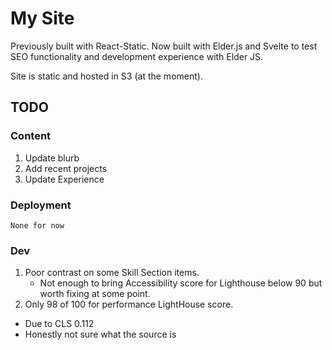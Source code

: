 
# My Site

Previously built with React-Static. Now built with Elder.js and Svelte to test SEO functionality and development experience with Elder JS.

Site is static and hosted in S3 (at the moment).

## TODO

### Content

1. Update blurb
2. Add recent projects
3. Update Experience

### Deployment

`None for now`

### Dev

1. Poor contrast on some Skill Section items.
   - Not enough to bring Accessibility score for Lighthouse below 90 but worth fixing at some point.
2. Only 98 of 100 for performance LightHouse score.
  - Due to CLS 0.112
  - Honestly not sure what the source is
